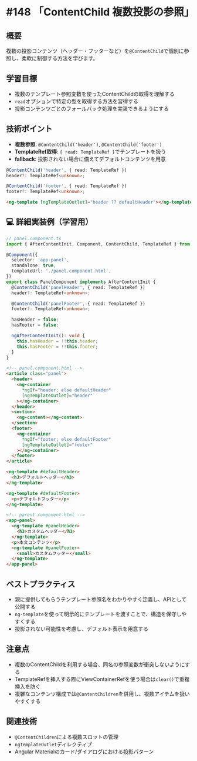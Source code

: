 # #148 「ContentChild 複数投影の参照」

## 概要
複数の投影コンテンツ（ヘッダー・フッターなど）を`@ContentChild`で個別に参照し、柔軟に制御する方法を学びます。

## 学習目標
- 複数のテンプレート参照変数を使ったContentChildの取得を理解する
- `read`オプションで特定の型を取得する方法を習得する
- 投影コンテンツごとのフォールバック処理を実装できるようにする

## 技術ポイント
- **複数参照**: `@ContentChild('header')`, `@ContentChild('footer')`
- **TemplateRef取得**: `{ read: TemplateRef }`でテンプレートを扱う
- **fallback**: 投影されない場合に備えてデフォルトコンテンツを用意

```typescript
@ContentChild('header', { read: TemplateRef })
header?: TemplateRef<unknown>;
```

```typescript
@ContentChild('footer', { read: TemplateRef })
footer?: TemplateRef<unknown>;
```

```html
<ng-template [ngTemplateOutlet]="header ?? defaultHeader"></ng-template>
```

## 💻 詳細実装例（学習用）
```typescript
// panel.component.ts
import { AfterContentInit, Component, ContentChild, TemplateRef } from '@angular/core';

@Component({
  selector: 'app-panel',
  standalone: true,
  templateUrl: './panel.component.html',
})
export class PanelComponent implements AfterContentInit {
  @ContentChild('panelHeader', { read: TemplateRef })
  header?: TemplateRef<unknown>;

  @ContentChild('panelFooter', { read: TemplateRef })
  footer?: TemplateRef<unknown>;

  hasHeader = false;
  hasFooter = false;

  ngAfterContentInit(): void {
    this.hasHeader = !!this.header;
    this.hasFooter = !!this.footer;
  }
}
```

```html
<!-- panel.component.html -->
<article class="panel">
  <header>
    <ng-container
      *ngIf="header; else defaultHeader"
      [ngTemplateOutlet]="header"
    ></ng-container>
  </header>
  <section>
    <ng-content></ng-content>
  </section>
  <footer>
    <ng-container
      *ngIf="footer; else defaultFooter"
      [ngTemplateOutlet]="footer"
    ></ng-container>
  </footer>
</article>

<ng-template #defaultHeader>
  <h3>デフォルトヘッダー</h3>
</ng-template>

<ng-template #defaultFooter>
  <p>デフォルトフッター</p>
</ng-template>
```

```html
<!-- parent.component.html -->
<app-panel>
  <ng-template #panelHeader>
    <h3>カスタムヘッダー</h3>
  </ng-template>
  <p>本文コンテンツ</p>
  <ng-template #panelFooter>
    <small>カスタムフッター</small>
  </ng-template>
</app-panel>
```

## ベストプラクティス
- 親に提供してもらうテンプレート参照名をわかりやすく定義し、APIとして公開する
- `ng-template`を使って明示的にテンプレートを渡すことで、構造を保守しやすくする
- 投影されない可能性を考慮し、デフォルト表示を用意する

## 注意点
- 複数のContentChildを利用する場合、同名の参照変数が衝突しないようにする
- TemplateRefを挿入する際にViewContainerRefを使う場合は`clear()`で重複挿入を防ぐ
- 複雑なコンテンツ構成では`@ContentChildren`を併用し、複数アイテムを扱いやすくする

## 関連技術
- `@ContentChildren`による複数スロットの管理
- `ngTemplateOutlet`ディレクティブ
- Angular Materialのカード/ダイアログにおける投影パターン
